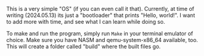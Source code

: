 This is a very simple "OS" (if you can even call it that). 
Currently, at time of writing (2024.05.13) its just a "bootloader" that prints "Hello, world!". 
I want to add more with time, and see what I can learn while doing so.

To make and run the program, simply run `Make` in your terminal emulator of choice. Make sure you have NASM and qemu-system-x86_64 available, too.
This will create a folder called "build" where the built files go. 
